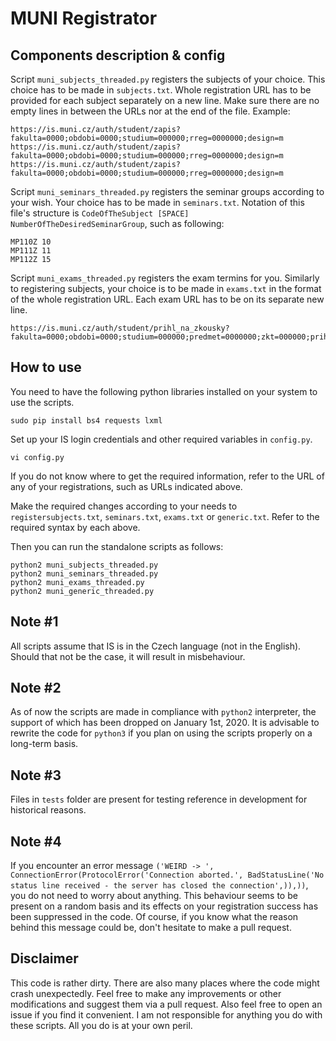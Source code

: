 # MUNI Registrator

## Components description & config

Script `muni_subjects_threaded.py` registers the subjects of your choice. This choice has to be made in `subjects.txt`. Whole registration URL has to be provided for each subject separately on a new line. Make sure there are no empty lines in between the URLs nor at the end of the file. Example:

    https://is.muni.cz/auth/student/zapis?fakulta=0000;obdobi=0000;studium=000000;rreg=0000000;design=m
    https://is.muni.cz/auth/student/zapis?fakulta=0000;obdobi=0000;studium=000000;rreg=0000000;design=m
    https://is.muni.cz/auth/student/zapis?fakulta=0000;obdobi=0000;studium=000000;rreg=0000000;design=m
    
Script `muni_seminars_threaded.py` registers the seminar groups according to your wish. Your choice has to be made in `seminars.txt`. Notation of this file's structure is `CodeOfTheSubject [SPACE] NumberOfTheDesiredSeminarGroup`, such as following:

    MP110Z 10
    MP111Z 11
    MP112Z 15

Script `muni_exams_threaded.py` registers the exam termins for you. Similarly to registering subjects, your choice is to be made in `exams.txt` in the format of the whole registration URL. Each exam URL has to be on its separate new line. 

    https://is.muni.cz/auth/student/prihl_na_zkousky?fakulta=0000;obdobi=0000;studium=000000;predmet=0000000;zkt=000000;prihlasit=1;stopwindow=1

## How to use

You need to have the following python libraries installed on your system to use the scripts.

    sudo pip install bs4 requests lxml

Set up your IS login credentials and other required variables in `config.py`.

    vi config.py

If you do not know where to get the required information, refer to the URL of any of your registrations, such as URLs indicated above.

Make the required changes according to your needs to `registersubjects.txt`, `seminars.txt`, `exams.txt` or `generic.txt`. Refer to the required syntax by each above.

Then you can run the standalone scripts as follows:

    python2 muni_subjects_threaded.py
    python2 muni_seminars_threaded.py
    python2 muni_exams_threaded.py
    python2 muni_generic_threaded.py


## Note #1
All scripts assume that IS is in the Czech language (not in the English). Should that not be the case, it will result in misbehaviour.

## Note #2
As of now the scripts are made in compliance with `python2` interpreter, the support of which has been dropped on January 1st, 2020.
It is advisable to rewrite the code for `python3` if you plan on using the scripts properly on a long-term basis.

## Note #3
Files in `tests` folder are present for testing reference in development for historical reasons.

## Note #4
If you encounter an error message `('WEIRD -> ', ConnectionError(ProtocolError('Connection aborted.', BadStatusLine('No status line received - the server has closed the connection',)),))`, you do not need to worry about anything. This behaviour seems to be present on a random basis and its effects on your registration success has been suppressed in the code. Of course, if you know what the reason behind this message could be, don't hesitate to make a pull request.

## Disclaimer
This code is rather dirty. There are also many places where the code might crash unexpectedly. Feel free to make any improvements or other modifications and suggest them via a pull request. Also feel free to open an issue if you find it convenient.
I am not responsible for anything you do with these scripts. All you do is at your own peril.